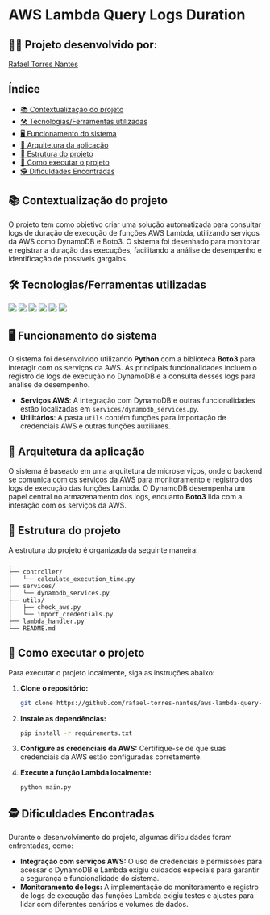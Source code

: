 # AWS Lambda Query Logs Duration

## 👨‍💻 Projeto desenvolvido por: 
[Rafael Torres Nantes](https://github.com/rafael-torres-nantes)

## Índice

* [📚 Contextualização do projeto](#-contextualização-do-projeto)
* [🛠️ Tecnologias/Ferramentas utilizadas](#%EF%B8%8F-tecnologiasferramentas-utilizadas)
* [🖥️ Funcionamento do sistema](#%EF%B8%8F-funcionamento-do-sistema)
* [🔀 Arquitetura da aplicação](#arquitetura-da-aplicação)
* [📁 Estrutura do projeto](#estrutura-do-projeto)
* [📌 Como executar o projeto](#como-executar-o-projeto)
* [🕵️ Dificuldades Encontradas](#%EF%B8%8F-dificuldades-encontradas)

## 📚 Contextualização do projeto

O projeto tem como objetivo criar uma solução automatizada para consultar logs de duração de execução de funções AWS Lambda, utilizando serviços da AWS como DynamoDB e Boto3. O sistema foi desenhado para monitorar e registrar a duração das execuções, facilitando a análise de desempenho e identificação de possíveis gargalos.

## 🛠️ Tecnologias/Ferramentas utilizadas

[<img src="https://img.shields.io/badge/Python-3776AB?logo=python&logoColor=white">](https://www.python.org/)
[<img src="https://img.shields.io/badge/Visual_Studio_Code-007ACC?logo=visual-studio-code&logoColor=white">](https://code.visualstudio.com/)
[<img src="https://img.shields.io/badge/Boto3-0073BB?logo=amazonaws&logoColor=white">](https://boto3.amazonaws.com/v1/documentation/api/latest/index.html)
[<img src="https://img.shields.io/badge/AWS-DynamoDB-FF9900?logo=amazonaws&logoColor=white">](https://aws.amazon.com/dynamodb/)
[<img src="https://img.shields.io/badge/AWS-Lambda-FF9900?logo=amazonaws&logoColor=white">](https://aws.amazon.com/lambda/)
[<img src="https://img.shields.io/badge/GitHub-181717?logo=github&logoColor=white">](https://github.com/)

## 🖥️ Funcionamento do sistema

O sistema foi desenvolvido utilizando **Python** com a biblioteca **Boto3** para interagir com os serviços da AWS. As principais funcionalidades incluem o registro de logs de execução no DynamoDB e a consulta desses logs para análise de desempenho.

* **Serviços AWS**: A integração com DynamoDB e outras funcionalidades estão localizadas em `services/dynamodb_services.py`.
* **Utilitários**: A pasta `utils` contém funções para importação de credenciais AWS e outras funções auxiliares.

## 🔀 Arquitetura da aplicação

O sistema é baseado em uma arquitetura de microserviços, onde o backend se comunica com os serviços da AWS para monitoramento e registro dos logs de execução das funções Lambda. O DynamoDB desempenha um papel central no armazenamento dos logs, enquanto **Boto3** lida com a interação com os serviços da AWS.

## 📁 Estrutura do projeto

A estrutura do projeto é organizada da seguinte maneira:

```
.
├── controller/
│   └── calculate_execution_time.py
├── services/
│   └── dynamodb_services.py
├── utils/
│   ├── check_aws.py
│   └── import_credentials.py
├── lambda_handler.py
└── README.md
```

## 📌 Como executar o projeto

Para executar o projeto localmente, siga as instruções abaixo:

1. **Clone o repositório:**
   ```bash
   git clone https://github.com/rafael-torres-nantes/aws-lambda-query-logs.git
   ```

2. **Instale as dependências:**
   ```bash
   pip install -r requirements.txt
   ```

3. **Configure as credenciais da AWS:**
   Certifique-se de que suas credenciais da AWS estão configuradas corretamente.

4. **Execute a função Lambda localmente:**
   ```bash
   python main.py
   ```

## 🕵️ Dificuldades Encontradas

Durante o desenvolvimento do projeto, algumas dificuldades foram enfrentadas, como:

- **Integração com serviços AWS:** O uso de credenciais e permissões para acessar o DynamoDB e Lambda exigiu cuidados especiais para garantir a segurança e funcionalidade do sistema.
- **Monitoramento de logs:** A implementação do monitoramento e registro de logs de execução das funções Lambda exigiu testes e ajustes para lidar com diferentes cenários e volumes de dados.